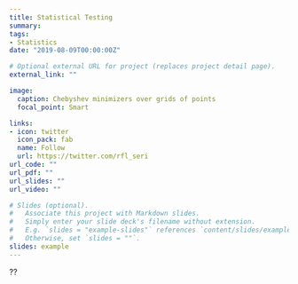 ```yaml
---
title: Statistical Testing
summary:
tags:
- Statistics
date: "2019-08-09T00:00:00Z"

# Optional external URL for project (replaces project detail page).
external_link: ""

image:
  caption: Chebyshev minimizers over grids of points
  focal_point: Smart

links:
- icon: twitter
  icon_pack: fab
  name: Follow
  url: https://twitter.com/rfl_seri
url_code: ""
url_pdf: ""
url_slides: ""
url_video: ""

# Slides (optional).
#   Associate this project with Markdown slides.
#   Simply enter your slide deck's filename without extension.
#   E.g. `slides = "example-slides"` references `content/slides/example-slides.md`.
#   Otherwise, set `slides = ""`.
slides: example
---
```


??
